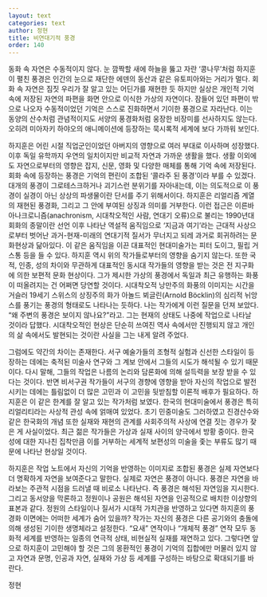 ```yaml
---
layout: text
categories: text
author: 정현
title: 비연대기적 풍경
order: 140
---
```


동화 속 자연은 수동적이지 않다. 눈 깜짝할 새에 하늘을 뚫고 자란 ‘콩나무’처럼 하지훈이 펼친 풍경은 인간의 눈으로 재단한 에덴의 동산과 같은 유토피아와는 거리가 멀다. 회화 속 자연은 짐짓 우리가 잘 알고 있는 어딘가를 재현한 듯 하지만 실상은 개인적 기억 속에 저장된 자연의 파편을 화면 안으로 이식한 가상의 자연이다.  잠들어 있던 파편이 밖으로 나오자 수동적이었던 기억은 스스로 진화하면서 기이한 풍경으로 자라난다. 이는 동양의 산수처럼 관념적이지도 서양의 풍경화처럼 웅장한 비장미를 선사하지도 않는다. 오히려 미아자키 하야오의 애니메이션에 등장하는 묵시록적 세계에 보다 가까워 보인다.

하지훈은 어린 시절 직업군인이었던 아버지의 영향으로 여러 부대로 이사하며 성장했다. 이후 독일 유학까지 우연의 일치이지만 비교적 자연과 가까운 생활을 했다. 생활 이외에도 자연으로부터의 영향은 잡지, 신문, 영화 및 다양한 매체를 통해 기억 속에 저장된다. 회화 속에 등장하는 풍경은 기억의 편린이 조합된 ‘콜라주 된 풍경’이라 부를 수 있겠다. 대개의 풍경이 그로테스크하거나 괴기스런 분위기를 자아내는데, 이는 의도적으로 이 풍경이 실경이 아닌 상상의 파생물이란 단서를 주기 위해서이다. 하지훈은 리얼리즘 계열의 재현된 풍경화, 그리고 그 안에 부여된 상징과 의미를 거부한다. 이런 접근은 이른바 아나크로니즘(anachronism, 시대착오적인 사람, 연대기 오류)으로 불리는 1990년대 회화의 종말이란 선언 이후 나타난 역설적 움직임으로 ‘지금과 여기’라는 근대적 사상으로부터 벗어난 과거-현재-미래의 연대기적 질서가 무너지고 되레 과거로 회귀하려는 문화현상과 닮아있다. 이 같은 움직임을 이끈 대표적인 현대미술가는 피터 도이그, 필립 거스통 등을 들 수 있다. 하지훈 역시 위의 작가들로부터의 영향을 숨기지 않는다. 또한 국적, 인종, 성의 차이와 무관하게 대표적인 동시대 작가들의 영향을 받는 것은 전 지구화에 의한 보편적 문화 현상이다. 그가 제시한 가상의 풍경에서 독일과 최근 유행하는 화풍이 떠올려지는 건 어쩌면 당연할 것이다. 시대착오적 낭만주의 화풍의 이미지는 시간을 거슬러 19세기 스위스의 상징주의 화가 아놀드 뵈글린(Arnold Böcklin)의 심리적 뉘앙스를 풍기는 풍경의 형태로도 나타나는 듯하다. 나는 작가에게 이런 질문을 던져 보았다. “왜 주변의 풍경은 보이지 않나요?”라고. 그는 현재의 상태도 나중에 작업으로 나타날 것이라 답했다. 시대착오적인 현상은 단순히 쓰여진 역사 속에서만 진행되지 않고 개인의 삶 속에서도 발현되는 것이란 사실을 그는 내게 알려 주었다.

그럼에도 약간의 차이는 존재한다. 서구 예술가들의 조형적 실험과 신선한 스타일이 등장하는 데에는 축적된 미술사 연구와 그 계보 안에서 그들의 시도가 해석될 수 있기 때문이다. 다시 말해, 그들의 작업은 나름의 논리와 담론화에 의해 설득력을 보장 받을 수 있다는 것이다. 반면 비서구권 작가들이 서구의 경향에 영향을 받아 자신의 작업으로 발전시키는 데에는 틀림없이 더 많은 고민과 이 고민을 뒷받침할 이론적 배후가 필요하다. 하지훈은 이 같은 한계를 잘 알고 있는 작가처럼 보였다. 한국의 현대미술에서 풍경은 특히 리얼리티라는 사상적 관성 속에 얽매여 있었다. 초기 민중미술도 그러하였고 진경산수와 같은 한국화의 개념 또한 실재와 재현의 관계를 사회주의적 사상에 연결 짓는 경우가 잦은 게 사실이었다. 최근 젊은 작가들은 가상과 실재 사이의 양극에서 방황 중이다. 한국성에 대한 지나친 집착만큼 이를 거부하는 세계적 보편성의 미술을 좇는 부류도 많기 때문에 나타난 현상일 것이다.

하지훈은 작업 노트에서 자신의 기억을 반영하는 이미지로 조합된 풍경은 실제 자연보다 더 명확하게 자연을 보여준다고 말한다. 실제로 자연은 풍경이 아니다. 풍경은 자연을 바라보는 주관적 시점을 드러낼 때 비로소 나타난다. 즉 풍경은 해석된 자연임을 지시한다. 그리고 동서양을 막론하고 정원이나 공원은 해석된 자연을 인공적으로 배치한 이상향의 표본과 같다. 정원의 스타일이나 질서가 시대적 가치관을 반영하고 있다면 하지훈의 풍경화 이면에는 어떠한 세계가 숨어 있을까? 작가는 자신의 풍경은 다른 공기와의 충돌에 의해 생성된 기이한 생명체라고 설정한다. “요새” 연작이나 “개체적 풍경” 연작 모두 동화적 세계를 반영하는 일종의 연극적 상태, 비현실적 실재를 재연하고 있다. 그렇다면 앞으로 하지훈이 고민해야 할 것은 그의 몽환적인 풍경이 기억의 집합에만 머물러 있지 않고 자연과 문명, 인공과 자연, 실재와 가상 등 세계를 구성하는 바탕으로 확대되기를 바란다.

정현